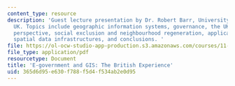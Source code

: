 ```yaml
---
content_type: resource
description: 'Guest lecture presentation by Dr. Robert Barr, University of Manchester
  UK. Topics include geographic information systems, governance, the UK Government
  perspective, social exclusion and neighbourhood regeneration, applications, necessary
  spatial data infrastructures, and conclusions. '
file: https://ol-ocw-studio-app-production.s3.amazonaws.com/courses/11-501-introduction-to-technology-and-cities-fall-2002/365d6d95e630f788f5d4f534ab2e0d95_barrlec02dec06.pdf
file_type: application/pdf
resourcetype: Document
title: 'E-government and GIS: The British Experience'
uid: 365d6d95-e630-f788-f5d4-f534ab2e0d95
---
```

